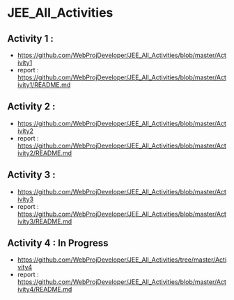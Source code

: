 # JEE_All_Activities

## Activity 1 : 
- https://github.com/WebProjDeveloper/JEE_All_Activities/blob/master/Activity1
- report : https://github.com/WebProjDeveloper/JEE_All_Activities/blob/master/Activity1/README.md

## Activity 2 : 
- https://github.com/WebProjDeveloper/JEE_All_Activities/blob/master/Activity2
- report : https://github.com/WebProjDeveloper/JEE_All_Activities/blob/master/Activity2/README.md

## Activity 3 : 
- https://github.com/WebProjDeveloper/JEE_All_Activities/blob/master/Activity3
- report : https://github.com/WebProjDeveloper/JEE_All_Activities/blob/master/Activity3/README.md

## Activity 4 : In Progress
- https://github.com/WebProjDeveloper/JEE_All_Activities/tree/master/Activity4
- report : https://github.com/WebProjDeveloper/JEE_All_Activities/blob/master/Activity4/README.md
